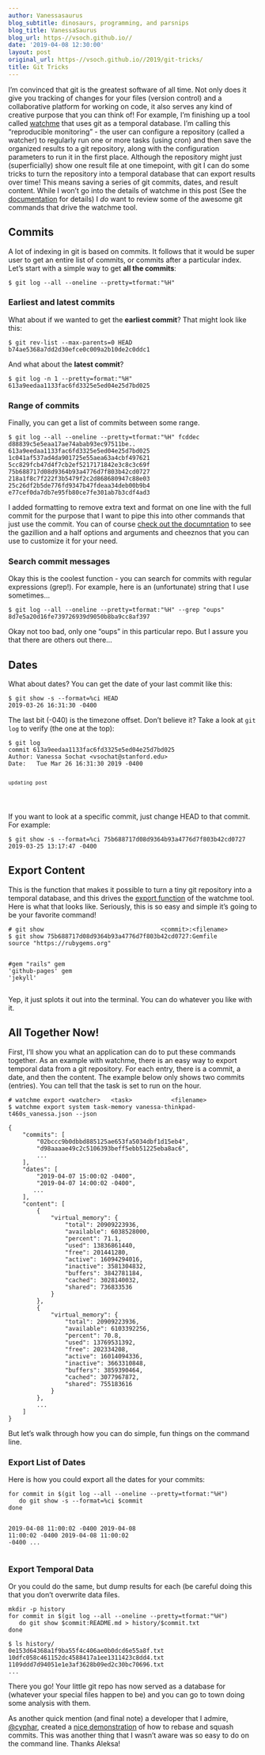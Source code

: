 ```yaml
---
author: Vanessasaurus
blog_subtitle: dinosaurs, programming, and parsnips
blog_title: VanessaSaurus
blog_url: https-//vsoch.github.io//
date: '2019-04-08 12:30:00'
layout: post
original_url: https-//vsoch.github.io//2019/git-tricks/
title: Git Tricks
---
```


<p>I’m convinced that git is the greatest software of all time. Not only does it give
you tracking of changes for your files (version control) and a collaborative platform
for working on code, it also serves any kind of creative purpose that you can think of!
For example, I’m finishing up a tool called <a href="https://www.github.com/vsoch/watchme">watchme</a> 
that uses git as a temporal database. I’m calling this “reproducible monitoring” - the 
user can configure a repository (called a watcher) to regularly run one or more tasks 
(using cron) and then save the organized results to a git repository, along with the configuration
parameters to run it in the first place. Although the repository might just (superficially) show
one result file at one timepoint, with git I can do some tricks to turn the repository
into a temporal database that can export results over time! This means saving a series
of git commits, dates, and result content. While I won’t go into the details of watchme in this post 
(See the <a href="https://vsoch.github.io/watchme">documentation</a> for details) I <em>do</em> want to 
review some of the awesome git commands that drive the watchme tool.</p>

<h2 id="commits">Commits</h2>

<p>A lot of indexing in git is based on commits. It follows that it would be super user to get an entire
list of commits, or commits after a particular index. Let’s start with a simple way to get <strong>all the commits</strong>:</p>

<div class="language-bash highlighter-rouge"><div class="highlight"><pre class="highlight"><code><span class="nv">$ </span>git log <span class="nt">--all</span> <span class="nt">--oneline</span> <span class="nt">--pretty</span><span class="o">=</span>tformat:<span class="s2">"%H"</span>
</code></pre></div></div>

<h3 id="earliest-and-latest-commits">Earliest and latest commits</h3>

<p>What about if we wanted to get the <strong>earliest commit</strong>? That might look like this:</p>

<div class="language-bash highlighter-rouge"><div class="highlight"><pre class="highlight"><code><span class="nv">$ </span>git rev-list <span class="nt">--max-parents</span><span class="o">=</span>0 HEAD
b74ae5368a7dd2d30efce0c009a2b10de2c0ddc1
</code></pre></div></div>

<p>And what about the <strong>latest commit</strong>?</p>

<div class="language-bash highlighter-rouge"><div class="highlight"><pre class="highlight"><code><span class="nv">$ </span>git log <span class="nt">-n</span> 1 <span class="nt">--pretty</span><span class="o">=</span>format:<span class="s2">"%H"</span>
613a9eedaa1133fac6fd3325e5ed04e25d7bd025
</code></pre></div></div>

<h3 id="range-of-commits">Range of commits</h3>

<p>Finally, you can get a list of commits between some range.</p>

<div class="language-bash highlighter-rouge"><div class="highlight"><pre class="highlight"><code><span class="nv">$ </span>git log <span class="nt">--all</span> <span class="nt">--oneline</span> <span class="nt">--pretty</span><span class="o">=</span>tformat:<span class="s2">"%H"</span> fcddec
d88839c5e5eaa17ae74abab93ec97511be..
613a9eedaa1133fac6fd3325e5ed04e25d7bd025
1c041af537ad4da901725e55aea63a4cbf497621
5cc829fcb47d4f7cb2ef5217171842e3c8c3c69f
75b688717d08d9364b93a4776d7f803b42cd0727
218a1f8c7f222f3b5479f2c2d868680947c88e03
25c26df2b5de776fd9347b47fdeaa34deb00b9b4
e77cef0da7db7e95fb80ce7fe301ab7b3cdf4ad3
</code></pre></div></div>

<p>I added formatting to remove extra text and format on one line with the full commit for the purpose that I
want to pipe this into other commands that just use the commit. You can of course <a href="https://git-scm.com/docs">check out the documntation</a>
to see the gazillion and a half options and arguments and cheeznos that you can use to customize it for your need.</p>

<h3 id="search-commit-messages">Search commit messages</h3>

<p>Okay this is the coolest function - you can search for commits with regular expressions (grep!). For example,
here is an (unfortunate) string that I use sometimes…</p>

<div class="language-bash highlighter-rouge"><div class="highlight"><pre class="highlight"><code><span class="nv">$ </span>git log <span class="nt">--all</span> <span class="nt">--oneline</span> <span class="nt">--pretty</span><span class="o">=</span>tformat:<span class="s2">"%H"</span> <span class="nt">--grep</span> <span class="s2">"oups"</span>
8d7e5a20d16fe739726939d9050b8ba9cc8af397
</code></pre></div></div>

<p>Okay not too bad, only one “oups” in this particular repo. But I assure you that there
are others out there…</p>

<h2 id="dates">Dates</h2>

<p>What about dates? You can get the date of your last commit like this:</p>

<div class="language-bash highlighter-rouge"><div class="highlight"><pre class="highlight"><code><span class="nv">$ </span>git show <span class="nt">-s</span> <span class="nt">--format</span><span class="o">=</span>%ci HEAD
2019-03-26 16:31:30 <span class="nt">-0400</span>
</code></pre></div></div>

<p>The last bit (-040) is the timezone offset. Don’t believe it? Take a look at <code class="highlighter-rouge">git log</code> to verify (the one at the top):</p>

<div class="language-bash highlighter-rouge"><div class="highlight"><pre class="highlight"><code><span class="nv">$ </span>git log
commit 613a9eedaa1133fac6fd3325e5ed04e25d7bd025
Author: Vanessa Sochat &lt;vsochat@stanford.edu&gt;
Date:   Tue Mar 26 16:31:30 2019 <span class="nt">-0400</span>

    updating post
</code></pre></div></div>

<p>If you want to look at a specific commit, just change HEAD to that commit. For example:</p>

<div class="language-bash highlighter-rouge"><div class="highlight"><pre class="highlight"><code><span class="nv">$ </span>git show <span class="nt">-s</span> <span class="nt">--format</span><span class="o">=</span>%ci 75b688717d08d9364b93a4776d7f803b42cd0727
2019-03-25 13:17:47 <span class="nt">-0400</span>
</code></pre></div></div>

<h2 id="export-content">Export Content</h2>

<p>This is the function that makes it possible to turn a tiny git repository into a temporal database,
and this drives the <a href="https://vsoch.github.io/watchme/getting-started/index.html#how-do-i-export-data">export function</a> of the watchme tool.
Here is what that looks like. Seriously, this is so easy and simple it’s going to be your favorite command!</p>

<div class="language-bash highlighter-rouge"><div class="highlight"><pre class="highlight"><code><span class="c"># git show                                 &lt;commit&gt;:&lt;filename&gt;</span>
<span class="nv">$ </span>git show 75b688717d08d9364b93a4776d7f803b42cd0727:Gemfile
<span class="nb">source</span> <span class="s2">"https://rubygems.org"</span>

<span class="c">#gem "rails"</span>
gem <span class="s1">'github-pages'</span>
gem <span class="s1">'jekyll'</span>
</code></pre></div></div>

<p>Yep, it just splots it out into the terminal. You can do whatever you like with it.</p>

<h2 id="all-together-now">All Together Now!</h2>

<p>First, I’ll show you what an application can do to put these commands together. As an example with 
watchme, there is an easy way to export temporal data from a git repository. For each entry, there is a commit,
 a date, and then the content. The example below only shows two commits (entries). You can
tell that the task is set to run on the hour.</p>

<div class="language-bash highlighter-rouge"><div class="highlight"><pre class="highlight"><code><span class="c"># watchme export &lt;watcher&gt;   &lt;task&gt;           &lt;filename&gt;</span>
<span class="nv">$ </span>watchme <span class="nb">export </span>system task-memory vanessa-thinkpad-t460s_vanessa.json <span class="nt">--json</span>
</code></pre></div></div>
<div class="language-python highlighter-rouge"><div class="highlight"><pre class="highlight"><code><span class="p">{</span>
    <span class="s">"commits"</span><span class="p">:</span> <span class="p">[</span>
        <span class="s">"02bccc9b0dbbd885125ae653fa5034dbf1d15eb4"</span><span class="p">,</span>
        <span class="s">"d98aaaae49c2c5106393beff5ebb51225eba8ac6"</span><span class="p">,</span>
        <span class="o">...</span>
    <span class="p">],</span>
    <span class="s">"dates"</span><span class="p">:</span> <span class="p">[</span>
        <span class="s">"2019-04-07 15:00:02 -0400"</span><span class="p">,</span>
        <span class="s">"2019-04-07 14:00:02 -0400"</span><span class="p">,</span>
       <span class="o">...</span>
    <span class="p">],</span>
    <span class="s">"content"</span><span class="p">:</span> <span class="p">[</span>
        <span class="p">{</span>
            <span class="s">"virtual_memory"</span><span class="p">:</span> <span class="p">{</span>
                <span class="s">"total"</span><span class="p">:</span> <span class="mi">20909223936</span><span class="p">,</span>
                <span class="s">"available"</span><span class="p">:</span> <span class="mi">6038528000</span><span class="p">,</span>
                <span class="s">"percent"</span><span class="p">:</span> <span class="mf">71.1</span><span class="p">,</span>
                <span class="s">"used"</span><span class="p">:</span> <span class="mi">13836861440</span><span class="p">,</span>
                <span class="s">"free"</span><span class="p">:</span> <span class="mi">201441280</span><span class="p">,</span>
                <span class="s">"active"</span><span class="p">:</span> <span class="mi">16094294016</span><span class="p">,</span>
                <span class="s">"inactive"</span><span class="p">:</span> <span class="mi">3581304832</span><span class="p">,</span>
                <span class="s">"buffers"</span><span class="p">:</span> <span class="mi">3842781184</span><span class="p">,</span>
                <span class="s">"cached"</span><span class="p">:</span> <span class="mi">3028140032</span><span class="p">,</span>
                <span class="s">"shared"</span><span class="p">:</span> <span class="mi">736833536</span>
            <span class="p">}</span>
        <span class="p">},</span>
        <span class="p">{</span>
            <span class="s">"virtual_memory"</span><span class="p">:</span> <span class="p">{</span>
                <span class="s">"total"</span><span class="p">:</span> <span class="mi">20909223936</span><span class="p">,</span>
                <span class="s">"available"</span><span class="p">:</span> <span class="mi">6103392256</span><span class="p">,</span>
                <span class="s">"percent"</span><span class="p">:</span> <span class="mf">70.8</span><span class="p">,</span>
                <span class="s">"used"</span><span class="p">:</span> <span class="mi">13769531392</span><span class="p">,</span>
                <span class="s">"free"</span><span class="p">:</span> <span class="mi">202334208</span><span class="p">,</span>
                <span class="s">"active"</span><span class="p">:</span> <span class="mi">16014094336</span><span class="p">,</span>
                <span class="s">"inactive"</span><span class="p">:</span> <span class="mi">3663310848</span><span class="p">,</span>
                <span class="s">"buffers"</span><span class="p">:</span> <span class="mi">3859390464</span><span class="p">,</span>
                <span class="s">"cached"</span><span class="p">:</span> <span class="mi">3077967872</span><span class="p">,</span>
                <span class="s">"shared"</span><span class="p">:</span> <span class="mi">755183616</span>
            <span class="p">}</span>
        <span class="p">},</span>
        <span class="o">...</span>
    <span class="p">]</span>
<span class="p">}</span>
</code></pre></div></div>

<p>But let’s walk through how you can do simple, fun things on the command line.</p>

<h3 id="export-list-of-dates">Export List of Dates</h3>

<p>Here is how you could export all the dates for your commits:</p>

<div class="language-bash highlighter-rouge"><div class="highlight"><pre class="highlight"><code><span class="k">for </span>commit <span class="k">in</span> <span class="k">$(</span>git log <span class="nt">--all</span> <span class="nt">--oneline</span> <span class="nt">--pretty</span><span class="o">=</span>tformat:<span class="s2">"%H"</span><span class="k">)</span>
   <span class="k">do </span>git show <span class="nt">-s</span> <span class="nt">--format</span><span class="o">=</span>%ci <span class="nv">$commit</span>
<span class="k">done

</span>2019-04-08 11:00:02 <span class="nt">-0400</span>
2019-04-08 11:00:02 <span class="nt">-0400</span>
2019-04-08 11:00:02 <span class="nt">-0400</span>
...
</code></pre></div></div>

<h3 id="export-temporal-data">Export Temporal Data</h3>

<p>Or you could do the same, but dump results for each (be careful doing this that
you don’t overwrite data files.</p>

<div class="language-bash highlighter-rouge"><div class="highlight"><pre class="highlight"><code>mkdir <span class="nt">-p</span> <span class="nb">history
</span><span class="k">for </span>commit <span class="k">in</span> <span class="k">$(</span>git log <span class="nt">--all</span> <span class="nt">--oneline</span> <span class="nt">--pretty</span><span class="o">=</span>tformat:<span class="s2">"%H"</span><span class="k">)</span>
   <span class="k">do </span>git show <span class="nv">$commit</span>:README.md <span class="o">&gt;</span> <span class="nb">history</span>/<span class="nv">$commit</span>.txt
<span class="k">done</span>
</code></pre></div></div>
<div class="language-bash highlighter-rouge"><div class="highlight"><pre class="highlight"><code><span class="nv">$ </span><span class="nb">ls history</span>/
0e153d64368a1f9ba55f4c406ae0b0dcd6e55a8f.txt
10dfc058c461152dc4588417a1ee1311423c8dd4.txt
1109ddd7d94051e1e3af3628b09ed2c30bc70696.txt
...
</code></pre></div></div>

<p>There you go! Your little git repo has now served as a database for (whatever your
special files happen to be) and you can go to town doing some analysis with them.</p>

<p>As another quick mention (and final note) a developer that I admire, <a href="https://github.com/cyphar">@cyphar</a>,
created a <a href="https://asciinema.org/a/Cfl6HLqYxpcUfRbBli6SbF5Gg">nice demonstration</a> of how to 
rebase and squash commits. This was another thing that I wasn’t aware was so easy 
to do on the command line. Thanks Aleksa!</p>